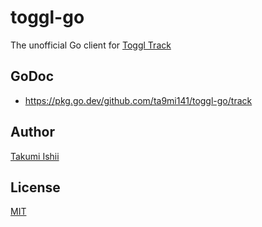 toggl-go
====

The unofficial Go client for [Toggl Track](https://developers.track.toggl.com/)

## GoDoc

* https://pkg.go.dev/github.com/ta9mi141/toggl-go/track

## Author

[Takumi Ishii](https://github.com/ta9mi141)

## License

[MIT](https://github.com/ta9mi141/toggl-go/blob/master/LICENSE)
